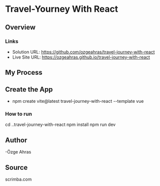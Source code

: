 # Travel-Yourney With React

## Overview

### Links

- Solution URL: https://github.com/ozgeahras/travel-journey-with-react
- Live Site URL: https://ozgeahras.github.io/travel-journey-with-react

## My Process

## Create the App

- npm create vite@latest travel-journey-with-react --template vue

### How to run

cd ..travel-journey-with-react
npm install
npm run dev

## Author

-Özge Ahras

## Source

scrimba.com
